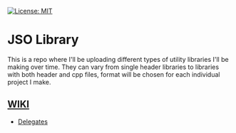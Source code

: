 [![License: MIT](https://img.shields.io/badge/License-MIT-yellow.svg)](https://opensource.org/licenses/MIT)

# JSO Library
This is a repo where I'll be uploading different types of utility libraries I'll be making over time. 
They can vary from single header libraries to libraries with both header and cpp files, format will be chosen for each individual project I make.

## [WIKI](https://github.com/saezon/jsolibrary/wiki)
* [Delegates](https://github.com/saezon/jsolibrary/wiki/Delegates)
